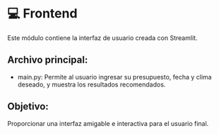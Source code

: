 # 💻 Frontend

Este módulo contiene la interfaz de usuario creada con Streamlit.

## Archivo principal:

- main.py: Permite al usuario ingresar su presupuesto, fecha y clima deseado, y muestra los resultados recomendados.

## Objetivo:
Proporcionar una interfaz amigable e interactiva para el usuario final.
